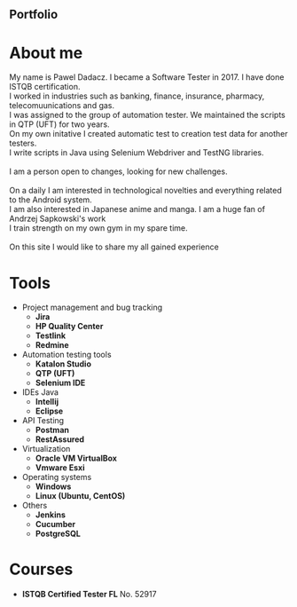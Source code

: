 <html>
<h2> Portfolio </h2>

<h1>About me</h1>
My name is Pawel Dadacz. I became a Software Tester in 2017. I have done ISTQB certification.<br>
I worked in industries such as banking, finance, insurance, pharmacy, telecomuunications and gas.<br>
I was assigned to the group of automation tester. We maintained the scripts in QTP (UFT) for two years.<br>
On my own initative I created automatic test to creation test data for another testers. <br>
I write scripts in Java using Selenium Webdriver and TestNG libraries.<br><br>
I am a person open to changes, looking for new challenges.<br><br>
On a daily I am interested in technological novelties and everything related to the Android system.<br>
I am also interested in Japanese anime and manga. I am a huge fan of Andrzej Sapkowski's work <br>
I train strength on my own gym in my spare time.<br><br>
On this site I would like to share my all gained experience
  
<h1>Tools</h1>
<ul>

  <li> Project management and bug tracking 
<ul>
<li><b>Jira </b></li>
<li><b>HP Quality Center </b></li>
<li><b>Testlink </b></li>
<li><b>Redmine </b></li>
</ul>
</li>

  <li> Automation testing tools
<ul>
<li><b>Katalon Studio </b></li>
<li><b>QTP (UFT) </b></li>
<li><b>Selenium IDE </b></li>
</ul>
</li>

  <li> IDEs Java
<ul>
<li><b>Intellij</b></li>
<li><b>Eclipse</b></li>
</ul>
</li>

  <li> API Testing
<ul>
<li><b>Postman</b></li>
<li><b>RestAssured</b></li>
</ul>
</li>

  <li> Virtualization
<ul>
<li><b>Oracle VM VirtualBox</b></li>
<li><b>Vmware Esxi</b></li>
</ul>
</li>

  <li> Operating systems
<ul>
<li><b>Windows</b></li>
<li><b>Linux (Ubuntu, CentOS)</b></li>
</ul>
</li>  
  
  <li> Others
<ul>
<li><b>Jenkins</b></li>
<li><b>Cucumber</b></li>
<li><b>PostgreSQL</b></li>
</ul>
</li>
</ul>
  
  <h1>Courses</h1>
<ul>
  <li><b>ISTQB Certified Tester FL</b> No. 52917</li>
</ul>
  
</html>
